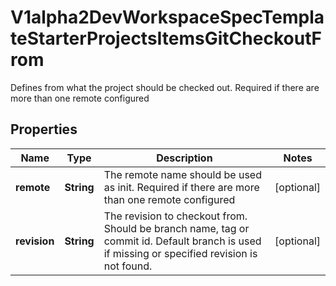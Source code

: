 

# V1alpha2DevWorkspaceSpecTemplateStarterProjectsItemsGitCheckoutFrom

Defines from what the project should be checked out. Required if there are more than one remote configured
## Properties

Name | Type | Description | Notes
------------ | ------------- | ------------- | -------------
**remote** | **String** | The remote name should be used as init. Required if there are more than one remote configured |  [optional]
**revision** | **String** | The revision to checkout from. Should be branch name, tag or commit id. Default branch is used if missing or specified revision is not found. |  [optional]



